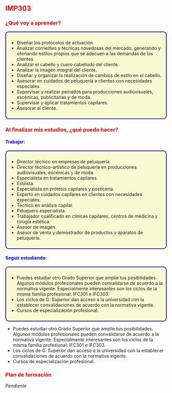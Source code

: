 <style>
h3, h2 {
  color: red;
}
h4 {
  color: blue;
}
.marco {
  padding: 10px;
  border: 2px solid blue;
  border-radius: 10px;
  background-color: lightgoldenrodyellow;
}
</style>
## IMP303
### ¿Qué voy a aprender?

<div class="marco">

  - Diseñar los protocolos de actuación.
  - Analizar corrientes y técnicas novedosas del mercado, generando y ofertando estilos propios que se adecuen a las demandas de los clientes.
  - Analizar el cabello y cuero cabelludo del cliente.
  - Analizar la imagen integral del cliente.
  - Diseñar y organizar la realización de cambios de estilo en el cabello.
  - Asesorar en cuidados de peluquería a clientes con necesidades especiales
  - Supervisar y realizar peinados para producciones audiovisuales, escénicas, publicitarias y de moda.
  - Supervisar y aplicar tratamientos capilares.
  - Asesorar al cliente.

</div>

### Al finalizar mis estudios, ¿qué puedo hacer?

#### Trabajar:

<div class="marco">

  - Director técnico en empresas de peluquería.
  - Director técnico-artístico de peluquería en producciones audiovisuales, escénicas y de moda.
  - Especialista en tratamientos capilares.
  - Estilista.
  - Especialista en prótesis capilares y posticería.
  - Experto en cuidados capilares en clientes con necesidades especiales.
  - Técnico en análisis capilar.
  - Peluquero especialista.
  - Trabajador cualificado en clínicas capilares, centros de medicina y cirugía estética.
  - Asesor de imagen.
  - Asesor de venta y demostrador de productos y aparatos de peluquería.

</div>

#### Seguir estudiando:

<div class="marco">

  - Puedes estudiar otro Grado Superior que amplíe tus posibilidades. Algunos módulos profesionales pueden convalidarse de acuerdo a la normativa vigente. Especialmente interesantes son los ciclos de la misma familia profesional: IFC301 e IFC303.
  - Los ciclos de G. Superior dan acceso a la universidad con la establecer convalidaciones de acuerdo con la normativa vigente.
  - Cursos de especialización profesional.
  
</div>

- Puedes estudiar otro Grado Superior que amplíe tus posibilidades. Algunos módulos profesionales pueden convalidarse de acuerdo a la normativa vigente. Especialmente interesantes son los ciclos de la misma familia profesional: IFC301 e IFC303.
- Los ciclos de G. Superior dan acceso a la universidad con la establecer convalidaciones de acuerdo con la normativa vigente.
- Cursos de especialización profesional.

### Plan de formación

_Pendiente_
